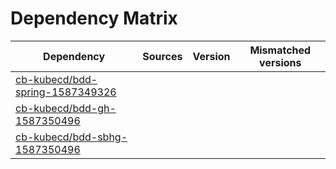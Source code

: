 # Dependency Matrix

Dependency | Sources | Version | Mismatched versions
---------- | ------- | ------- | -------------------
[cb-kubecd/bdd-spring-1587349326](https://github.com/cb-kubecd/bdd-spring-1587349326.git) |  | []() | 
[cb-kubecd/bdd-gh-1587350496](https://github.com/cb-kubecd/bdd-gh-1587350496.git) |  | []() | 
[cb-kubecd/bdd-sbhg-1587350496](https://github.com/cb-kubecd/bdd-sbhg-1587350496.git) |  | []() | 
